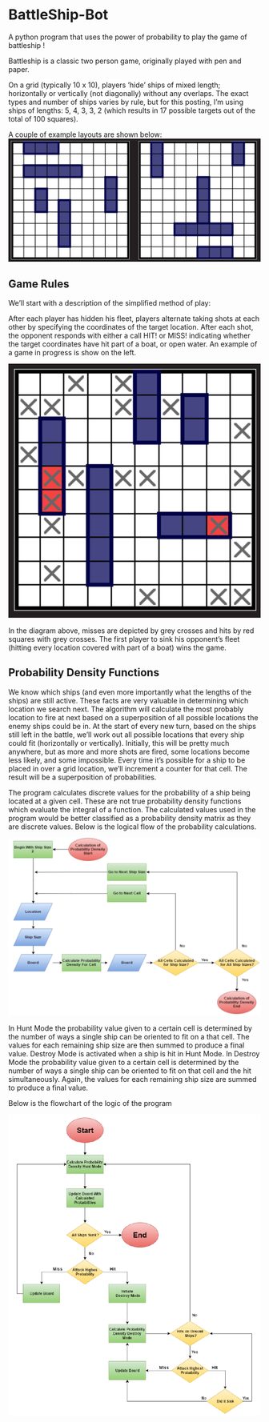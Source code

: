 # BattleShip-Bot
A python program that uses the power of probability to play the game of battleship !

Battleship is a classic two person game, originally played with pen and paper.

On a grid (typically 10 x 10), players ’hide’ ships of mixed length; horizontally or vertically (not diagonally) without any overlaps. The exact types and number of ships varies by rule, but for this posting, I’m using ships of lengths: 5, 4, 3, 3, 2 (which results in 17 possible targets out of the total of 100 squares).

A couple of example layouts are shown below:
![Architecture Image](https://github.com/MainakRoy93/BattleShip-Bot/blob/master/Images/2020-02-02_15h57_12.png?raw=true "Optional Title")

## Game Rules
We’ll start with a description of the simplified method of play:

After each player has hidden his fleet, players alternate taking shots at each other by specifying the coordinates of the target location. After each shot, the opponent responds with either a call HIT! or MISS! indicating whether the target coordinates have hit part of a boat, or open water. An example of a game in progress is show on the left.

![Architecture Image](https://github.com/MainakRoy93/BattleShip-Bot/blob/master/Images/2020-02-02_16h07_35.png?raw=true "Optional Title")

In the diagram above, misses are depicted by grey crosses and hits by red squares with grey crosses. The first player to sink his opponent’s fleet (hitting every location covered with part of a boat) wins the game.

## Probability Density Functions
We know which ships (and even more importantly what the lengths of the ships) are still active. These facts are very valuable in determining which location we search next. The algorithm will calculate the most probably location to fire at next based on a superposition of all possible locations the enemy ships could be in. At the start of every new turn, based on the ships still left in the battle, we’ll work out all possible locations that every ship could fit (horizontally or vertically). Initially, this will be pretty much anywhere, but as more and more shots are fired, some locations become less likely, and some impossible. Every time it’s possible for a ship to be placed in over a grid location, we’ll increment a counter for that cell. The result will be a superposition of probabilities.

The program calculates discrete values for the probability of a ship being located at a given cell. These are not true probability density functions which evaluate the integral of a function. The calculated values used in the program would be better classified as a probability density matrix as they are discrete values. Below is the logical flow of the probability calculations.

![Architecture Image](https://github.com/MainakRoy93/BattleShip-Bot/blob/master/Images/2020-02-15_17h36_23.png?raw=true "Optional Title")

In Hunt Mode the probability value given to a certain cell is determined by the number of ways a single ship can be oriented to fit on a that cell. The values for each remaining ship size are then summed to produce a final value. Destroy Mode is activated when a ship is hit in Hunt Mode. In Destroy Mode the probability value given to a certain cell is determined by the number of ways a single ship can be oriented to fit on that cell and the hit simultaneously. Again, the values for each remaining ship size are summed to produce a final value.

Below is the flowchart of the logic of the program

![Architecture Image](https://github.com/MainakRoy93/BattleShip-Bot/blob/master/Images/2020-02-02_16h23_38.png?raw=true "Optional Title")
